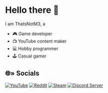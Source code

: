 # Hello there 👋
I am ThatsNotM3, a
- 🎮 Game developer
- 📺 YouTube content maker
- 💻 Hobby programmer
- 🕹️ Casual gamer

## 🌐» Socials
[![YouTube](https://img.shields.io/badge/YouTube-FF0000?style=for-the-badge&logo=youtube&logoColor=white)](https://www.youtube.com/c/ThatsNotM3) [![Reddit](https://img.shields.io/badge/Reddit-FF4500?style=for-the-badge&logo=reddit&logoColor=white)](https://reddit.com/user/actuallynotm3) [![Steam](https://img.shields.io/badge/Steam-2a475e?style=for-the-badge&logo=steam&logoColor=white)](https://steamcommunity.com/id/ThatsNotM3) [![Discord Server](https://img.shields.io/badge/Discord%20Server-5865F2?style=for-the-badge&logo=discord&logoColor=white)](https://discord.gg/zkacdSH8Vu)
